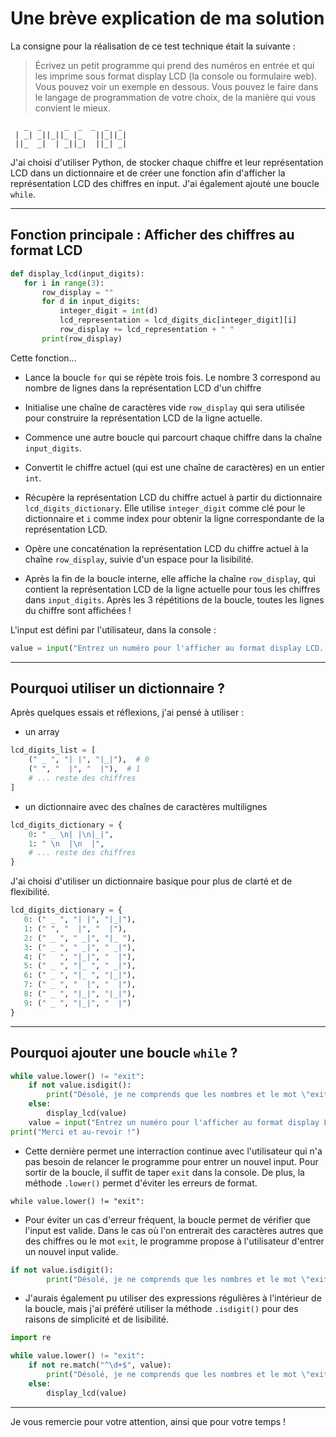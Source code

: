 # Une brève explication de ma solution

La consigne pour la réalisation de ce test technique était la suivante : 

>Écrivez un petit programme qui prend des numéros en entrée et qui les imprime sous format display LCD (la console ou formulaire web). Vous pouvez voir un exemple en dessous.
Vous pouvez le faire dans le langage de programmation de votre choix, de la manière qui vous convient le mieux.
```
   _  _     _  _  _  _  _  
 | _| _||_||_ |_   ||_||_|  
 ||_  _|  | _||_|  ||_| _|
```
J'ai choisi d'utiliser Python, de stocker chaque chiffre et leur représentation LCD dans un dictionnaire et de créer une fonction afin d'afficher la représentation LCD des chiffres en input. J'ai également ajouté une boucle `while`.

---

## Fonction principale : Afficher des chiffres au format LCD

```python
def display_lcd(input_digits):
   for i in range(3):
       row_display = ""
       for d in input_digits:
           integer_digit = int(d)
           lcd_representation = lcd_digits_dic[integer_digit][i]
           row_display += lcd_representation + " "
       print(row_display)
```
Cette fonction...
* Lance la boucle `for` qui se répète trois fois. Le nombre 3 correspond au nombre de lignes dans la représentation LCD d'un chiffre
  
* Initialise une chaîne de caractères vide `row_display` qui sera utilisée pour construire la représentation LCD de la ligne actuelle.
  
* Commence une autre boucle qui parcourt chaque chiffre dans la chaîne `input_digits`.
  
* Convertit le chiffre actuel (qui est une chaîne de caractères) en un entier `int`.
  
* Récupère la représentation LCD du chiffre actuel à partir du dictionnaire `lcd_digits_dictionary`. Elle utilise `integer_digit` comme clé pour le dictionnaire et `i` comme index pour obtenir la ligne correspondante de la représentation LCD.
  
* Opère une concaténation la représentation LCD du chiffre actuel à la chaîne `row_display`, suivie d'un espace pour la lisibilité.
  
* Après la fin de la boucle interne, elle affiche la chaîne `row_display`, qui contient la représentation LCD de la ligne actuelle pour tous les chiffres dans `input_digits`. Après les 3 répétitions de la boucle, toutes les lignes du chiffre sont affichées !



L'input est défini par l'utilisateur, dans la console :
```python
value = input("Entrez un numéro pour l'afficher au format display LCD. Pour sortir, entrez \"exit\" : ")
```

---


## Pourquoi utiliser un dictionnaire ?

Après quelques essais et réflexions, j'ai pensé à utiliser :

* un array 

```python
lcd_digits_list = [
    (" _ ", "| |", "|_|"),  # 0
    (" ", "  |", "  |"),  # 1
    # ... reste des chiffres
]
```

* un dictionnaire avec des chaînes de caractères multilignes
```python
lcd_digits_dictionary = {
    0: " _ \n| |\n|_|",
    1: " \n  |\n  |",
    # ... reste des chiffres
}
```

J'ai choisi d'utiliser un dictionnaire basique pour plus de clarté et de flexibilité.

```python
lcd_digits_dictionary = {
   0: (" _ ", "| |", "|_|"),
   1: (" ", "  |", "  |"),
   2: (" _ ", " _|", "|_ "),
   3: (" _ ", " _|", " _|"),
   4: ("   ", "|_|", "  |"),
   5: (" _ ", "|_ ", " _|"),
   6: (" _ ", "|_ ", "|_|"),
   7: (" _ ", "  |", "  |"),
   8: (" _ ", "|_|", "|_|"),
   9: (" _ ", "|_|", "  |")
}
```

---

## Pourquoi ajouter une boucle `while` ?
```python
while value.lower() != "exit":
    if not value.isdigit():
        print("Désolé, je ne comprends que les nombres et le mot \"exit\". Veuillez réessayer.")
    else:
        display_lcd(value) 
    value = input("Entrez un numéro pour l'afficher au format display LCD. Pour sortir, entrez \"exit\" : ")    
print("Merci et au-revoir !")
```
* Cette dernière permet une interraction continue avec l'utilisateur qui n'a pas besoin de relancer le programme pour entrer un nouvel input. Pour sortir de la boucle, il suffit de taper `exit` dans la console.
De plus, la méthode `.lower()` permet d'éviter les erreurs de format.
```pyhton
while value.lower() != "exit":
```

* Pour éviter un cas d'erreur fréquent, la boucle permet de vérifier que l'input est valide. Dans le cas où l'on entrerait des caractères autres que des chiffres ou le mot `exit`, le programme propose à l'utilisateur d'entrer un nouvel input valide.

```python
if not value.isdigit(): 
        print("Désolé, je ne comprends que les nombres et le mot \"exit\". Veuillez réessayer.")
```
* J'aurais également pu utiliser des expressions régulières à l'intérieur de la boucle, mais j'ai préféré utiliser la méthode `.isdigit()` pour des raisons de simplicité et de lisibilité.

```python
import re

while value.lower() != "exit":
    if not re.match("^\d+$", value):
        print("Désolé, je ne comprends que les nombres et le mot \"exit\". Veuillez réessayer.")
    else:
        display_lcd(value)
```

---

Je vous remercie pour votre attention, ainsi que pour votre temps ! 
